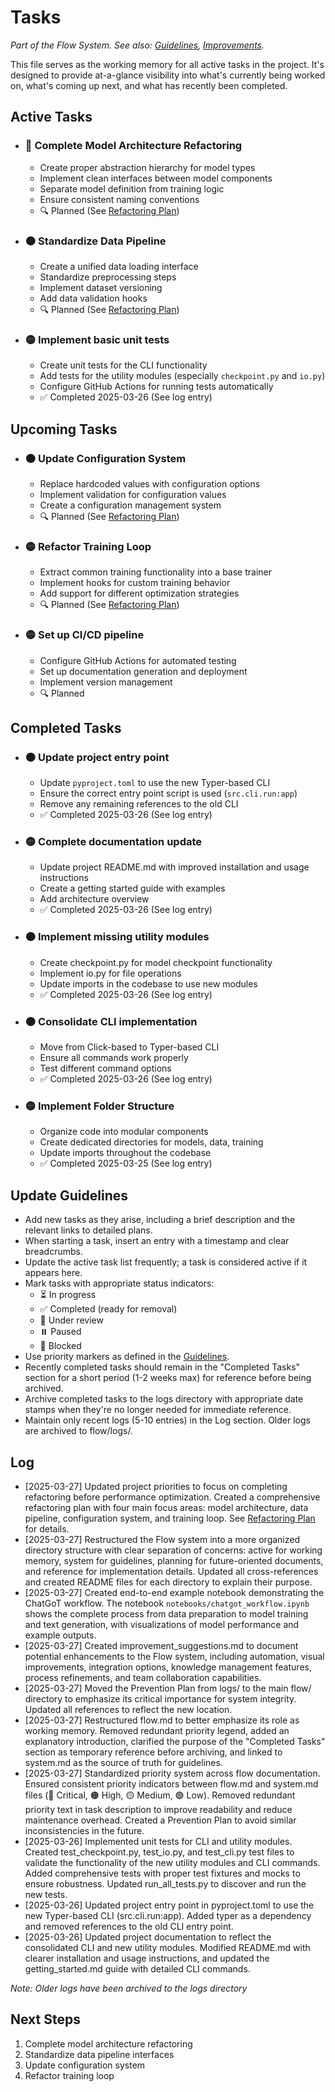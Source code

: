 # Tasks

*Part of the Flow System. See also: [Guidelines](../system/guidelines.md), [Improvements](../planning/improvements.md).*

This file serves as the working memory for all active tasks in the project. It's designed to provide at-a-glance visibility into what's currently being worked on, what's coming up next, and what has recently been completed.

## Active Tasks

- ### 🔴 Complete Model Architecture Refactoring
  - Create proper abstraction hierarchy for model types
  - Implement clean interfaces between model components
  - Separate model definition from training logic
  - Ensure consistent naming conventions
  - 🔍 Planned (See [Refactoring Plan](../planning/refactoring_plan.md))

- ### 🟠 Standardize Data Pipeline
  - Create a unified data loading interface
  - Standardize preprocessing steps
  - Implement dataset versioning
  - Add data validation hooks
  - 🔍 Planned (See [Refactoring Plan](../planning/refactoring_plan.md))

- ### 🟡 Implement basic unit tests
  - Create unit tests for the CLI functionality
  - Add tests for the utility modules (especially `checkpoint.py` and `io.py`)
  - Configure GitHub Actions for running tests automatically
  - ✅ Completed 2025-03-26 (See log entry)

## Upcoming Tasks

- ### 🟠 Update Configuration System
  - Replace hardcoded values with configuration options
  - Implement validation for configuration values
  - Create a configuration management system
  - 🔍 Planned (See [Refactoring Plan](../planning/refactoring_plan.md))

- ### 🟡 Refactor Training Loop
  - Extract common training functionality into a base trainer
  - Implement hooks for custom training behavior
  - Add support for different optimization strategies
  - 🔍 Planned (See [Refactoring Plan](../planning/refactoring_plan.md))

- ### 🟡 Set up CI/CD pipeline
  - Configure GitHub Actions for automated testing
  - Set up documentation generation and deployment
  - Implement version management
  - 🔍 Planned

## Completed Tasks

- ### 🟠 Update project entry point
  - Update `pyproject.toml` to use the new Typer-based CLI
  - Ensure the correct entry point script is used (`src.cli.run:app`)
  - Remove any remaining references to the old CLI
  - ✅ Completed 2025-03-26 (See log entry)

- ### 🟡 Complete documentation update
  - Update project README.md with improved installation and usage instructions
  - Create a getting started guide with examples
  - Add architecture overview
  - ✅ Completed 2025-03-26 (See log entry)

- ### 🟠 Implement missing utility modules
  - Create checkpoint.py for model checkpoint functionality
  - Implement io.py for file operations
  - Update imports in the codebase to use new modules
  - ✅ Completed 2025-03-26 (See log entry)

- ### 🟠 Consolidate CLI implementation
  - Move from Click-based to Typer-based CLI
  - Ensure all commands work properly
  - Test different command options
  - ✅ Completed 2025-03-26 (See log entry)

- ### 🟡 Implement Folder Structure
  - Organize code into modular components
  - Create dedicated directories for models, data, training
  - Update imports throughout the codebase
  - ✅ Completed 2025-03-25 (See log entry)

## Update Guidelines

- Add new tasks as they arise, including a brief description and the relevant links to detailed plans.
- When starting a task, insert an entry with a timestamp and clear breadcrumbs.
- Update the active task list frequently; a task is considered active if it appears here.
- Mark tasks with appropriate status indicators:
  - ⏳ In progress
  - ✅ Completed (ready for removal)
  - 🔄 Under review
  - ⏸️ Paused
  - 🚩 Blocked
- Use priority markers as defined in the [Guidelines](../system/guidelines.md).
- Recently completed tasks should remain in the "Completed Tasks" section for a short period (1-2 weeks max) for reference before being archived.
- Archive completed tasks to the logs directory with appropriate date stamps when they're no longer needed for immediate reference.
- Maintain only recent logs (5-10 entries) in the Log section. Older logs are archived to flow/logs/.

## Log

- [2025-03-27] Updated project priorities to focus on completing refactoring before performance optimization. Created a comprehensive refactoring plan with four main focus areas: model architecture, data pipeline, configuration system, and training loop. See [Refactoring Plan](../planning/refactoring_plan.md) for details.
- [2025-03-27] Restructured the Flow system into a more organized directory structure with clear separation of concerns: active for working memory, system for guidelines, planning for future-oriented documents, and reference for implementation details. Updated all cross-references and created README files for each directory to explain their purpose.
- [2025-03-27] Created end-to-end example notebook demonstrating the ChatGoT workflow. The notebook `notebooks/chatgot_workflow.ipynb` shows the complete process from data preparation to model training and text generation, with visualizations of model performance and example outputs.
- [2025-03-27] Created improvement_suggestions.md to document potential enhancements to the Flow system, including automation, visual improvements, integration options, knowledge management features, process refinements, and team collaboration capabilities.
- [2025-03-27] Moved the Prevention Plan from logs/ to the main flow/ directory to emphasize its critical importance for system integrity. Updated all references to reflect the new location.
- [2025-03-27] Restructured flow.md to better emphasize its role as working memory. Removed redundant priority legend, added an explanatory introduction, clarified the purpose of the "Completed Tasks" section as temporary reference before archiving, and linked to system.md as the source of truth for guidelines.
- [2025-03-27] Standardized priority system across flow documentation. Ensured consistent priority indicators between flow.md and system.md files (🔴 Critical, 🟠 High, 🟡 Medium, 🟢 Low). Removed redundant priority text in task description to improve readability and reduce maintenance overhead. Created a Prevention Plan to avoid similar inconsistencies in the future.
- [2025-03-26] Implemented unit tests for CLI and utility modules. Created test_checkpoint.py, test_io.py, and test_cli.py test files to validate the functionality of the new utility modules and CLI commands. Added comprehensive tests with proper test fixtures and mocks to ensure robustness. Updated run_all_tests.py to discover and run the new tests.
- [2025-03-26] Updated project entry point in pyproject.toml to use the new Typer-based CLI (src.cli.run:app). Added typer as a dependency and removed references to the old CLI entry point.
- [2025-03-26] Updated project documentation to reflect the consolidated CLI and new utility modules. Modified README.md with clearer installation and usage instructions, and updated the getting_started.md guide with detailed CLI commands.

_Note: Older logs have been archived to the logs directory_

## Next Steps
1. Complete model architecture refactoring
2. Standardize data pipeline interfaces
3. Update configuration system
4. Refactor training loop 